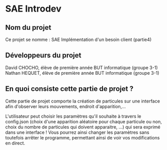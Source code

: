 # SAE Introdev



## Nom du projet 

Ce projet se nomme :  SAE Implémentation d'un besoin client (partie4)


## Développeurs du projet

David CHOCHO, élève de première année BUT informatique (groupe 3-1)
Nathan HEQUET, élève de première année BUT informatique (groupe 3-1)

## En quoi consiste cette partie de projet ?

Cette partie de projet comporte la création de particules sur une interface afin d'observer leurs mouvements, endroit d'apparition,...

L'utilisateur peut choisir les paramètres qu'il souhaite à travers le config.json (choix d'une apparition aléatoire pour chaque particule ou non, choix du nombre de particules qui doivent apparaitre, ...) qui sera exprimé dans une interface !
Vous pourrez ainsi changer les paramètres sans toutefois arrêter le programme, permettant ainsi de voir vos modifications en direct.
